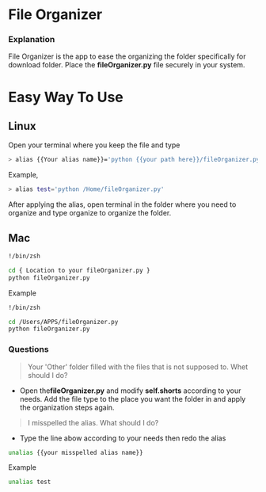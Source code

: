 # File Organizer

### Explanation

File Organizer is the app to ease the organizing the folder specifically for download folder. Place the **fileOrganizer.py** file securely in your system.

# Easy Way To Use
## Linux

Open your terminal where you keep the file and type

```bash
> alias {{Your alias name}}='python {{your path here}}/fileOrganizer.py'
```
Example,

```bash
> alias test='python /Home/fileOrganizer.py'
```

After applying the alias, open terminal in the folder where you need to organize and type organize to organize the folder.

## Mac

```bash
!/bin/zsh

cd { Location to your fileOrganizer.py }
python fileOrganizer.py
```
Example
```bash
!/bin/zsh

cd /Users/APPS/fileOrganizer.py
python fileOrganizer.py
```
### Questions

> Your 'Other' folder filled with the files that is not supposed to. Whet should I do?
- Open the**fileOrganizer.py** and modify **self.shorts** according to your needs. Add the file type to the place you want the folder in and apply the organization steps again.

> I misspelled the alias. What should I do?
- Type the line abow according to your needs then redo the alias

```bash
unalias {{your misspelled alias name}}
```
Example
```bash
unalias test
```